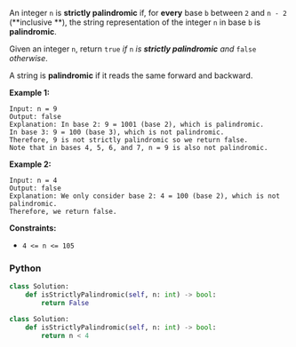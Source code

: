 An integer  `n`  is  **strictly palindromic**  if, for  **every**  base  `b`  between  `2`  and  `n - 2`  (**inclusive
**), the string representation of the integer  `n`  in base  `b`  is  **palindromic**.

Given an integer  `n`, return  `true`  _if_ `n` _is  **strictly palindromic**  and_ `false` _otherwise_.

A string is  **palindromic**  if it reads the same forward and backward.

**Example 1:**

```
Input: n = 9
Output: false
Explanation: In base 2: 9 = 1001 (base 2), which is palindromic.
In base 3: 9 = 100 (base 3), which is not palindromic.
Therefore, 9 is not strictly palindromic so we return false.
Note that in bases 4, 5, 6, and 7, n = 9 is also not palindromic.
```

**Example 2:**

```
Input: n = 4
Output: false
Explanation: We only consider base 2: 4 = 100 (base 2), which is not palindromic.
Therefore, we return false.
```

**Constraints:**

- `4 <= n <= 105`

### Python

```python
class Solution:
    def isStrictlyPalindromic(self, n: int) -> bool:
        return False
```

```python
class Solution:
    def isStrictlyPalindromic(self, n: int) -> bool:
        return n < 4
```